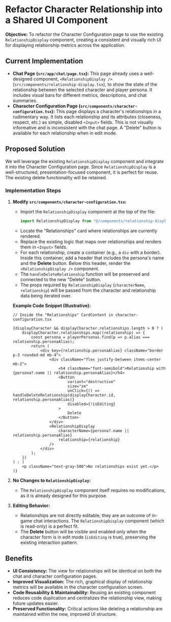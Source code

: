 # Refactor Character Relationship into a Shared UI Component

**Objective:** To refactor the Character Configuration page to use the existing `RelationshipDisplay` component, creating a consistent and visually rich UI for displaying relationship metrics across the application.

## Current Implementation

-   **Chat Page (`src/app/chat/page.tsx`):** This page already uses a well-designed component, `<RelationshipDisplay />` (`src/components/relationship-display.tsx`), to show the state of the relationship between the selected character and player persona. It includes visual bars for different metrics, descriptions, and chat summaries.
-   **Character Configuration Page (`src/components/character-configuration.tsx`):** This page displays a character's relationships in a rudimentary way. It lists each relationship and its attributes (closeness, respect, etc.) as simple, disabled `<Input>` fields. This is not visually informative and is inconsistent with the chat page. A "Delete" button is available for each relationship when in edit mode.

## Proposed Solution

We will leverage the existing `RelationshipDisplay` component and integrate it into the Character Configuration page. Since `RelationshipDisplay` is a well-structured, presentation-focused component, it is perfect for reuse. The existing delete functionality will be retained.

### Implementation Steps

1.  **Modify `src/components/character-configuration.tsx`:**
    -   Import the `RelationshipDisplay` component at the top of the file:
        ```typescript
        import RelationshipDisplay from "@/components/relationship-display";
        ```
    -   Locate the "Relationships" card where relationships are currently rendered.
    -   Replace the existing logic that maps over relationships and renders them in `<Input>` fields.
    -   For each relationship, create a container (e.g., a `div` with a border). Inside this container, add a header that includes the persona's name and the **Delete** button. Below this header, render the `<RelationshipDisplay />` component.
    -   The `handleDeleteRelationship` function will be preserved and connected to the new "Delete" button.
    -   The props required by `RelationshipDisplay` (`characterName`, `relationship`) will be passed from the character and relationship data being iterated over.

    **Example Code Snippet (Illustrative):**

    ```tsx
    // Inside the "Relationships" CardContent in character-configuration.tsx

    {displayCharacter && displayCharacter.relationships.length > 0 ? (
        displayCharacter.relationships.map((relationship) => {
            const persona = playerPersonas.find(p => p.alias === relationship.personaAlias);
            return (
                <div key={relationship.personaAlias} className="border p-3 rounded-md mb-4">
                    <div className="flex justify-between items-center mb-2">
                        <h4 className="font-semibold">Relationship with {persona?.name || relationship.personaAlias}</h4>
                        <Button
                            variant="destructive"
                            size="sm"
                            onClick={() => handleDeleteRelationship(displayCharacter.id, relationship.personaAlias)}
                            disabled={!isEditing}
                        >
                            Delete
                        </Button>
                    </div>
                    <RelationshipDisplay 
                        characterName={persona?.name || relationship.personaAlias} 
                        relationship={relationship} 
                    />
                </div>
            );
        })
    ) : (
        <p className="text-gray-500">No relationships exist yet.</p>
    )}
    ```

2.  **No Changes to `RelationshipDisplay`:**
    -   The `RelationshipDisplay` component itself requires no modifications, as it is already designed for this purpose.

3.  **Editing Behavior:**
    -   Relationships are not directly editable; they are an outcome of in-game chat interactions. The `RelationshipDisplay` component (which is read-only) is a perfect fit.
    -   The **Delete** button will be visible and enabled only when the character form is in edit mode (`isEditing` is true), preserving the existing interaction pattern.

## Benefits

-   **UI Consistency:** The view for relationships will be identical on both the chat and character configuration pages.
-   **Improved Visualization:** The rich, graphical display of relationship metrics will be available in the character configuration screen.
-   **Code Reusability & Maintainability:** Reusing an existing component reduces code duplication and centralizes the relationship view, making future updates easier.
-   **Preserved Functionality:** Critical actions like deleting a relationship are maintained within the new, improved UI structure.
